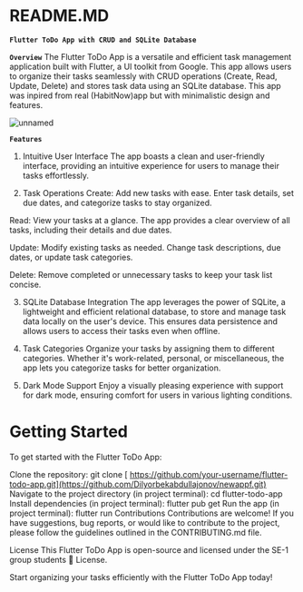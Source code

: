 # README.MD
__`Flutter ToDo App with CRUD and SQLite Database`__

__`Overview`__
The Flutter ToDo App is a versatile and efficient task management application built with Flutter, a UI toolkit from Google. This app allows users to organize their tasks seamlessly with CRUD operations (Create, Read, Update, Delete) and stores task data using an SQLite database. This app was inpired from real (HabitNow)app but with minimalistic design and features.

![unnamed](https://github.com/Dilyorbekabdullajonov/newappf/assets/92727306/5a1d1615-5fce-4dee-83be-d5e903788403)




__`Features`__
1. Intuitive User Interface
The app boasts a clean and user-friendly interface, providing an intuitive experience for users to manage their tasks effortlessly.

2. Task Operations
Create: Add new tasks with ease. Enter task details, set due dates, and categorize tasks to stay organized.

Read: View your tasks at a glance. The app provides a clear overview of all tasks, including their details and due dates.

Update: Modify existing tasks as needed. Change task descriptions, due dates, or update task categories.

Delete: Remove completed or unnecessary tasks to keep your task list concise.

3. SQLite Database Integration
The app leverages the power of SQLite, a lightweight and efficient relational database, to store and manage task data locally on the user's device. This ensures data persistence and allows users to access their tasks even when offline.

4. Task Categories
Organize your tasks by assigning them to different categories. Whether it's work-related, personal, or miscellaneous, the app lets you categorize tasks for better organization.

5. Dark Mode Support
Enjoy a visually pleasing experience with support for dark mode, ensuring comfort for users in various lighting conditions.

# Getting Started
To get started with the Flutter ToDo App:

Clone the repository: git clone [ https://github.com/your-username/flutter-todo-app.git](https://github.com/Dilyorbekabdullajonov/newappf.git)
Navigate to the project directory (in project terminal): cd flutter-todo-app
Install dependencies (in project terminal): flutter pub get
Run the app (in project terminal): flutter run
Contributions
Contributions are welcome! If you have suggestions, bug reports, or would like to contribute to the project, please follow the guidelines outlined in the CONTRIBUTING.md file.

License
This Flutter ToDo App is open-source and licensed under the SE-1 group students 🤭 License.

Start organizing your tasks efficiently with the Flutter ToDo App today!
